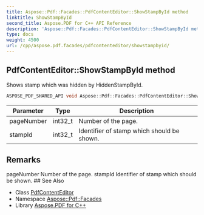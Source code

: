 ```yaml
---
title: Aspose::Pdf::Facades::PdfContentEditor::ShowStampById method
linktitle: ShowStampById
second_title: Aspose.PDF for C++ API Reference
description: 'Aspose::Pdf::Facades::PdfContentEditor::ShowStampById method. Shows stamp which was hidden by HiddenStampById in C++.'
type: docs
weight: 4500
url: /cpp/aspose.pdf.facades/pdfcontenteditor/showstampbyid/
---
```

## PdfContentEditor::ShowStampById method


Shows stamp which was hidden by HiddenStampById.

```cpp
ASPOSE_PDF_SHARED_API void Aspose::Pdf::Facades::PdfContentEditor::ShowStampById(int32_t pageNumber, int32_t stampId)
```


| Parameter | Type | Description |
| --- | --- | --- |
| pageNumber | int32_t | Number of the page. |
| stampId | int32_t | Identifier of stamp which should be shown. |
## Remarks


<parameterlist kind="param">
  <parameteritem>
    <parameternamelist>
      <parametername>pageNumber</parametername>
    </parameternamelist>
    <parameterdescription>
      <para>Number of the page.</para>
    </parameterdescription>
  </parameteritem>
  <parameteritem>
    <parameternamelist>
      <parametername>stampId</parametername>
    </parameternamelist>
    <parameterdescription>
      <para>Identifier of stamp which should be shown.</para>
    </parameterdescription>
  </parameteritem>
</parameterlist>
## See Also

* Class [PdfContentEditor](../)
* Namespace [Aspose::Pdf::Facades](../../)
* Library [Aspose.PDF for C++](../../../)
